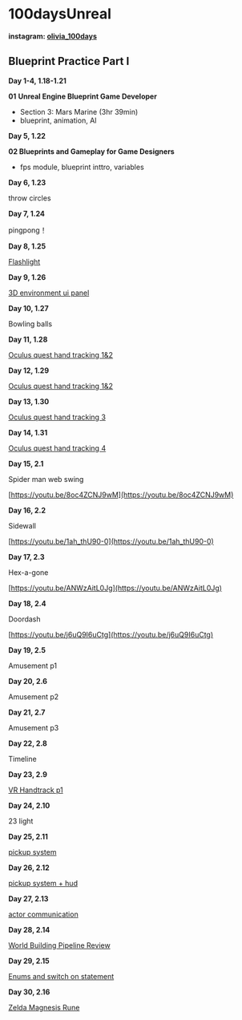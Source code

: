 # 100daysUnreal
**instagram: [olivia_100days](https://www.instagram.com/olivia_100days/)**



## Blueprint Practice Part I

**Day 1-4, 1.18-1.21** 

**01** **Unreal Engine Blueprint Game Developer**

- Section 3: Mars Marine (3hr 39min)
- blueprint, animation, AI

**Day 5, 1.22**

**02 Blueprints and Gameplay for Game Designers**

- fps module, blueprint inttro, variables

**Day 6, 1.23**

throw circles

**Day 7, 1.24**

pingpong！

**Day 8, 1.25**

[Flashlight](https://youtu.be/mVvyHKGPSaY)

**Day 9, 1.26**

[3D environment ui panel](https://youtu.be/4sxxe9_w9Zs)

**Day 10, 1.27**

Bowling balls

**Day 11, 1.28**

[Oculus quest hand tracking 1&2](https://youtu.be/sSdpPtlEk20)

**Day 12, 1.29**

[Oculus quest hand tracking 1&2](https://youtu.be/sSdpPtlEk20)

**Day 13, 1.30**

[Oculus quest hand tracking 3](https://youtu.be/sSdpPtlEk20)

**Day 14, 1.31**

[Oculus quest hand tracking 4](https://youtu.be/sSdpPtlEk20)

**Day 15, 2.1**

Spider man web swing 

[https://youtu.be/8oc4ZCNJ9wM](https://youtu.be/8oc4ZCNJ9wM)

**Day 16, 2.2**

Sidewall

[https://youtu.be/1ah_thU90-0](https://youtu.be/1ah_thU90-0)

**Day 17, 2.3**

Hex-a-gone

[https://youtu.be/ANWzAitL0Jg](https://youtu.be/ANWzAitL0Jg)

**Day 18, 2.4**

Doordash

[https://youtu.be/j6uQ9I6uCtg](https://youtu.be/j6uQ9I6uCtg)

**Day 19, 2.5**

Amusement p1

**Day 20, 2.6**

Amusement p2

**Day 21, 2.7**

Amusement p3

**Day 22, 2.8**

Timeline

**Day 23, 2.9**

[VR Handtrack p1](https://youtu.be/sSdpPtlEk20)

**Day 24, 2.10**

23 light

**Day 25, 2.11**

[pickup system](https://docs.unrealengine.com/4.27/en-US/Resources/ContentExamples/Blueprints_Advanced/2_5/)

**Day 26, 2.12**

[pickup system + hud](https://docs.unrealengine.com/4.27/en-US/Resources/ContentExamples/Blueprints_Advanced/2_5/)

**Day 27, 2.13**

[actor communication](https://docs.unrealengine.com/4.27/en-US/ProgrammingAndScripting/ActorCommunication/)

**Day 28, 2.14**

[World Building Pipeline Review](https://learn.unrealengine.com/home/LearningPath/113226)

**Day 29, 2.15**

[Enums and switch on statement](https://www.unrealengine.com/marketplace/en-US/product/advanced-locomotion-system-v1)

**Day 30, 2.16**

[Zelda Magnesis Rune](https://youtu.be/-3skkNbervM)
